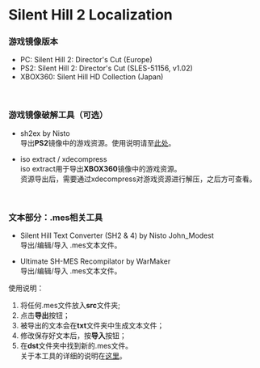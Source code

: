 # Silent Hill 2 Localization



### 游戏镜像版本

* PC: Silent Hill 2: Director's Cut (Europe)<br />
* PS2: Silent Hill 2: Director's Cut (SLES-51156, v1.02)<br />
* XBOX360: Silent Hill HD Collection (Japan)<br />
<br />

### 游戏镜像破解工具（可选）

* sh2ex by Nisto<br />
导出**PS2**镜像中的游戏资源。使用说明请至[此处](https://github.com/Nisto/sh2ex)。
 
* iso extract / xdecompress<br />
iso extract用于导出**XBOX360**镜像中的游戏资源。<br />
资源导出后，需要通过xdecompress对游戏资源进行解压，之后方可查看。
 <br />
 
### 文本部分：.mes相关工具

* Silent Hill Text Converter (SH2 & 4) by Nisto John_Modest<br />
导出/编辑/导入 .mes文本文件。
 
* Ultimate SH-MES Recompilator by WarMaker<br />
 导出/编辑/导入 .mes文本文件。
 
 使用说明：<br />
1. 将任何.mes文件放入**src**文件夹;<br />
2. 点击**导出**按钮；<br />
3. 被导出的文本会在**txt**文件夹中生成文本文件；<br />
4. 修改保存好文本后，按**导入**按钮；<br />
5. 在**dst**文件夹中找到新的.mes文件。<br />
关于本工具的详细的说明在[这里](http://hometown.sh/forum/viewtopic.php?f=2&t=7996)。
